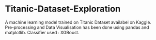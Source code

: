 # Titanic-Dataset-Exploration

<p> A machine learning model trained on Titanic Dataset availabel on Kaggle. 
    Pre-processing and Data Visualisation has been done using pandas and matplotlib. 
    Classifier used : XGBoost.

</p>
